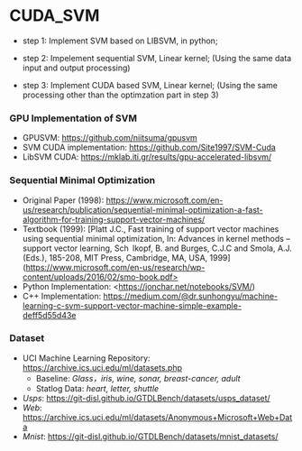 # CUDA_SVM

- step 1: Implement SVM based on LIBSVM, in python;

- step 2: Impelement sequential SVM, Linear kernel; (Using the same data input and output processing)

- step 3: Implement CUDA based SVM, Linear kernel; (Using the same processing other than the optimzation part in step 3)


### GPU Implementation of SVM
+ GPUSVM: <https://github.com/niitsuma/gpusvm>
+ SVM CUDA implementation: <https://github.com/Site1997/SVM-Cuda>
+ LibSVM CUDA: <https://mklab.iti.gr/results/gpu-accelerated-libsvm/>

### Sequential Minimal Optimization
+ Original Paper (1998): <https://www.microsoft.com/en-us/research/publication/sequential-minimal-optimization-a-fast-algorithm-for-training-support-vector-machines/>
+ Textbook (1999): [Platt J.C., Fast training of support vector machines using sequential minimal optimization, In: Advances in kernel
methods – support vector learning, Sch lkopf, B. and Burges, C.J.C and Smola, A.J. (Eds.), 185-208, MIT Press,
Cambridge, MA, USA, 1999](https://www.microsoft.com/en-us/research/wp-content/uploads/2016/02/smo-book.pdf>
+ Python Implementation: <https://jonchar.net/notebooks/SVM/)
+ C++ Implementation: <https://medium.com/@dr.sunhongyu/machine-learning-c-svm-support-vector-machine-simple-example-deff5d55d43e>

### Dataset
+ UCI Machine Learning Repository: <https://archive.ics.uci.edu/ml/datasets.php>
    + Baseline: *Glass，iris, wine, sonar, breast-cancer, adult*
    + Statlog Data: *heart, letter, shuttle*
+ *Usps*: <https://git-disl.github.io/GTDLBench/datasets/usps_dataset/>
+ *Web*: <https://archive.ics.uci.edu/ml/datasets/Anonymous+Microsoft+Web+Data>
+ *Mnist*: <https://git-disl.github.io/GTDLBench/datasets/mnist_datasets/>
